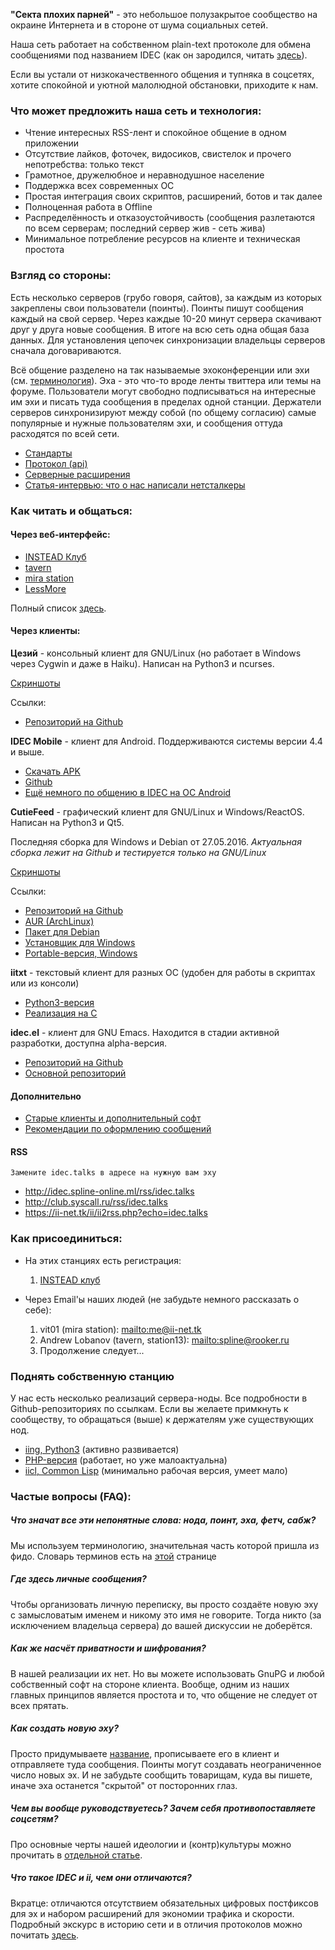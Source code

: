 **"Секта плохих парней"** - это небольшое полузакрытое сообщество на окраине Интернета и в стороне от шума социальных сетей.

Наша сеть работает на собственном plain-text протоколе для обмена сообщениями под названием IDEC (как он зародился, читать [здесь](iibonds.md)).

Если вы устали от низкокачественного общения и тупняка в соцсетях, хотите спокойной и уютной малолюдной обстановки, приходите к нам.

### Что может предложить наша сеть и технология:

* Чтение интересных RSS-лент и спокойное общение в одном приложении
* Отсутствие лайков, фоточек, видосиков, свистелок и прочего непотребства: только текст
* Грамотное, дружелюбное и неравнодушное население
* Поддержка всех современных ОС
* Простая интеграция своих скриптов, расширений, ботов и так далее
* Полноценная работа в Offline
* Распределённость и отказоустойчивость (сообщения разлетаются по всем серверам; последний сервер жив - сеть жива)
* Минимальное потребление ресурсов на клиенте и техническая простота

### Взгляд со стороны:

Есть несколько серверов (грубо говоря, сайтов), за каждым из которых закреплены свои пользователи (поинты). Поинты пишут сообщения каждый на свой сервер. Через каждые 10-20 минут сервера скачивают друг у друга новые сообщения. В итоге на всю сеть одна общая база данных. Для установления цепочек синхронизации владельцы серверов сначала договариваются.

Всё общение разделено на так называемые эхоконференции или эхи (см. [терминология](terminology.md)). Эха - это что-то вроде ленты твиттера или темы на форуме. Пользователи могут свободно подписываться на интересные им эхи и писать туда сообщения в пределах одной станции. Держатели серверов синхронизируют между собой (по общему согласию) самые популярные и нужные пользователям эхи, и сообщения оттуда расходятся по всей сети.

* [Стандарты](standarts.md)
* [Протокол (api)](protocol.md)
* [Серверные расширения](extensions.md)
* [Статья-интервью: что о нас написали нетсталкеры](http://netwhood.online/2018/09/01/ii-idec-by-abtelegramuser/)

### Как читать и общаться:

#### Через веб-интерфейс:
* [INSTEAD Клуб](http://club.syscall.ru/)
* [tavern](http://idec.spline-online.ml/)
* [mira station](https://ii-net.tk/ii/ii-web.php)
* [LessMore](https://dynamic.lessmore.pw/)

Полный список [здесь](full-stations.md).

#### Через клиенты:

**Цезий** - консольный клиент для GNU/Linux (но работает в Windows через Cygwin и даже в Haiku). Написан на Python3 и ncurses.

[Скриншоты](caesium-screens.md)

Ссылки:
* [Репозиторий на Github](https://github.com/spline1986/caesium)

**IDEC Mobile** - клиент для Android. Поддерживаются системы версии 4.4 и выше.
* [Скачать APK](https://ii-net.tk/ii/files/app-debug.apk)
* [Github](https://github.com/vit1-irk/idec-mobile)
* [Ещё немного по общению в IDEC на ОС Android](android.md)


**CutieFeed** - графический клиент для GNU/Linux и Windows/ReactOS. Написан на Python3 и Qt5.

Последняя сборка для Windows и Debian от 27.05.2016. *Актуальная сборка лежит на Github и тестируется только на GNU/Linux*

[Скриншоты](qt-client-screens.md)

Ссылки:
* [Репозиторий на Github](https://github.com/vit1-irk/cutiefeed)
* [AUR (ArchLinux)](https://aur.archlinux.org/packages/cutiefeed)
* [Пакет для Debian](https://ii-net.tk/files/cutiefeed.deb)
* [Установщик для Windows](https://ii-net.tk/files/cutiefeed_setup.exe)
* [Portable-версия, Windows](https://ii-net.tk/files/cutiefeed-portable.zip)

**iitxt** - текстовый клиент для разных ОС (удобен для работы в скриптах или из консоли)
* [Python3-версия](https://github.com/spline1986/iitxt)
* [Реализация на С](https://github.com/idec-net/iitxt-c)

**idec.el** - клиент для GNU Emacs. Находится в стадии активной разработки, доступна alpha-версия.
* [Репозиторий на Github](https://github.com/idec-net/idec.el)
* [Основной репозиторий](https://gitea.difrex.ru/Difrex/idec.el)

#### Дополнительно

* [Старые клиенты и дополнительный софт](old-other-soft.md)
* [Рекомендации по оформлению сообщений](text-decoration.md)

#### RSS
`Замените idec.talks в адресе на нужную вам эху`

* <http://idec.spline-online.ml/rss/idec.talks>
* <http://club.syscall.ru/rss/idec.talks>
* <https://ii-net.tk/ii/ii2rss.php?echo=idec.talks>

### Как присоединиться:

* На этих станциях есть регистрация:
	1. [INSTEAD клуб](http://club.syscall.ru/)

* Через Email'ы наших людей (не забудьте немного рассказать о себе):
	1. vit01 (mira station): <mailto:me@ii-net.tk>
	2. Andrew Lobanov (tavern, station13): <mailto:spline@rooker.ru>
	3. Продолжение следует...

### Поднять собственную станцию

У нас есть несколько реализаций сервера-ноды. Все подробности в Github-репозиториях по ссылкам. Если вы желаете примкнуть к сообществу, то обращаться (выше) к держателям уже существующих нод.

* [iing, Python3](https://github.com/spline1986/iing) (активно развивается)
* [PHP-версия](https://github.com/vit1-irk/ii-php) (работает, но уже малоактуальна)
* [iicl, Common Lisp](https://github.com/spline1986/iicl) (минимально рабочая версия, умеет мало)

### Частые вопросы (FAQ):

##### Что значат все эти непонятные слова: нода, поинт, эха, фетч, сабж?
Мы используем терминологию, значительная часть которой пришла из фидо. Словарь терминов есть на [этой](terminology.md) странице

##### Где здесь личные сообщения?
Чтобы организовать личную переписку, вы просто создаёте новую эху с замысловатым именем и никому это имя не говорите. Тогда никто (за исключением владельца сервера) до вашей дискуссии не доберётся.

##### Как же насчёт приватности и шифрования?
В нашей реализации их нет. Но вы можете использовать GnuPG и любой собственный софт на стороне клиента. Вообще, одним из наших главных принципов является простота и то, что общение не следует от всех прятать.

##### Как создать новую эху?
Просто придумываете [название](standarts.md), прописываете его в клиент и отправляете туда сообщения. Поинты могут создавать неограниченное число новых эх. И не забудьте сообщить товарищам, куда вы пишете, иначе эха останется "скрытой" от посторонних глаз.

##### Чем вы вообще руководствуетесь? Зачем себя противопоставляете соцсетям?
Про основные черты нашей идеологии и (контр)культуры можно прочитать в [отдельной статье](social.md).

##### Что такое IDEC и ii, чем они отличаются?
Вкратце: отличаются отсутствием обязательных цифровых постфиксов для эх и набором расширений для экономии трафика и скорости. Подробный экскурс в историю сети и в отличия протоколов можно почитать [здесь](iibonds.md).
